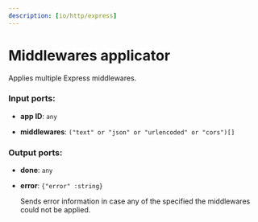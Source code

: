 ```yaml
---
description: [io/http/express]
---
```


# Middlewares applicator

Applies multiple Express middlewares.

### Input ports:

* __app ID__: ` any `


* __middlewares__: ` ("text" or "json" or "urlencoded" or "cors")[] `

### Output ports:

* __done__: ` any `


* __error__: ` {"error" :string} `

    Sends error information in case any of the specified the middlewares could not be applied.

